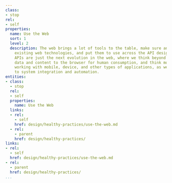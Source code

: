 ```yaml
---
class:
- stop
rel:
- self
properties:
  name: Use the Web
  sort: 1
  level: 2
  description: The web brings a lot of tools to the table, make sure and learn about
    existing web technologies, and put them to use across the API design process.
    APIs are just the next evolution in the web, where we think beyond just delivering
    data and content to the browser for human consumption, and think more about also
    working with mobile, device, and other types of applications, as well as system
    to system integration and automation.
entities:
- class:
  - stop
  rel:
  - self
  properties:
    name: Use the Web
  links:
  - rel:
    - self
    href: design/healthy-practices/use-the-web.md
  - rel:
    - parent
    href: design/healthy-practices/
links:
- rel:
  - self
  href: design/healthy-practices/use-the-web.md
- rel:
  - parent
  href: design/healthy-practices/
...
```

